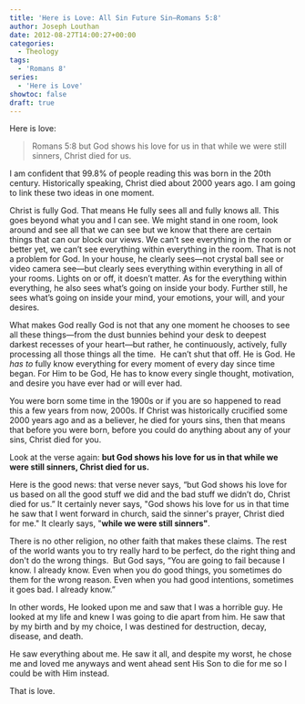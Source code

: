 ```yaml
---
title: 'Here is Love: All Sin Future Sin—Romans 5:8'
author: Joseph Louthan
date: 2012-08-27T14:00:27+00:00
categories:
  - Theology
tags:
  - 'Romans 8'
series:
  - 'Here is Love'
showtoc: false
draft: true
---
```

Here is love:

>Romans 5:8 but God shows his love for us in that while we were still sinners, Christ died for us.

I am confident that 99.8% of people reading this was born in the 20th century. Historically speaking, Christ died about 2000 years ago. I am going to link these two ideas in one moment.

Christ is fully God. That means He fully sees all and fully knows all. This goes beyond what you and I can see. We might stand in one room, look around and see all that we can see but we know that there are certain things that can our block our views. We can’t see everything in the room or better yet, we can’t see everything within everything in the room. That is not a problem for God. In your house, he clearly sees—not crystal ball see or video camera see—but clearly sees everything within everything in all of your rooms. Lights on or off, it doesn’t matter. As for the everything within everything, he also sees what’s going on inside your body. Further still, he sees what’s going on inside your mind, your emotions, your will, and your desires.

What makes God really God is not that any one moment he chooses to see all these things—from the dust bunnies behind your desk to deepest darkest recesses of your heart—but rather, he continuously, actively, fully processing all those things all the time.  He can’t shut that off. He is God. He _has to_ fully know everything for every moment of every day since time began. For Him to be God, He has to know every single thought, motivation, and desire you have ever had or will ever had.

You were born some time in the 1900s or if you are so happened to read this a few years from now, 2000s. If Christ was historically crucified some 2000 years ago and as a believer, he died for yours sins, then that means that before you were born, before you could do anything about any of your sins, Christ died for you.

Look at the verse again: **but God shows his love for us in that while we were still sinners, Christ died for us.**

Here is the good news: that verse never says, “but God shows his love for us based on all the good stuff we did and the bad stuff we didn’t do, Christ died for us.” It certainly never says, "God shows his love for us in that time he saw that I went forward in church, said the sinner's prayer, Christ died for me." It clearly says, "**while we were still sinners"**.

There is no other religion, no other faith that makes these claims. The rest of the world wants you to try really hard to be perfect, do the right thing and don't do the wrong things.  But God says, “You are going to fail because I know. I already know. Even when you do good things, you sometimes do them for the wrong reason. Even when you had good intentions, sometimes it goes bad. I already know.”

In other words, He looked upon me and saw that I was a horrible guy. He looked at my life and knew I was going to die apart from him. He saw that by my birth and by my choice, I was destined for destruction, decay, disease, and death.

He saw everything about me. He saw it all, and despite my worst, he chose me and loved me anyways and went ahead sent His Son to die for me so I could be with Him instead.

That is love.
